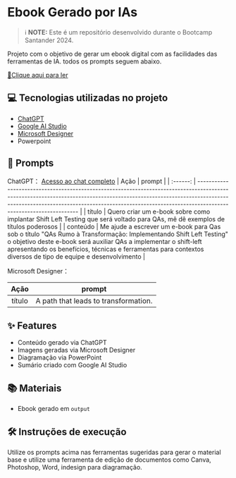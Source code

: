 # Ebook Gerado por IAs


 > ℹ️ **NOTE:** Este é um repositório desenvolvido durante o Bootcamp Santander 2024.

Projeto com o objetivo de gerar um ebook digital com as facilidades das ferramentas de IA. todos os prompts
seguem abaixo.

<a href="https://github.com/Vivianflima/DIO-ebook-AI-prompts/blob/main/outputs/e-book_Shift_Left_Vivian.pdf" title="View PDF now"> 📕Clique aqui para ler</a>

## 💻 Tecnologias utilizadas no projeto

- [ChatGPT](https://chat.openai.com/) 
- [Google AI Studio](https://aistudio.google.com/)
- [Microsoft Designer](https://designer.microsoft.com//)
- Powerpoint

## 🧠 Prompts


ChatGPT：
[Acesso ao chat completo](https://chat.openai.com/share/fbaa413e-00ca-4cf3-a83c-0a677a4b630b)
|   Ação   | prompt                                                                                                                                                                                                                                                                         |
| :------: | ------------------------------------------------------------------------------------------------------------------------------------------------------------------------------------------------------------------------------------------------------------------------------ |
|  título  | Quero criar um e-book sobre como implantar Shift Left Testing que será voltado para QAs, mê dê exemplos de títulos poderosos |
| conteúdo | Me ajude a escrever um e-book para Qas sob o título "QAs Rumo à Transformação: Implementando Shift Left Testing" o objetivo deste e-book será auxiliar QAs a implementar o shift-left apresentando os benefícios, técnicas e ferramentas para contextos diversos de tipo de equipe e desenvolvimento |

Microsoft Designer：

|  Ação  | prompt                                                                                 |
| :----: | -------------------------------------------------------------------------------------- |
| título | A path that leads to transformation.|

## ✨ Features

- Conteúdo gerado via ChatGPT
- Imagens geradas via Microsoft Designer
- Diagramação via PowerPoint
- Sumário criado com Google AI Studio

## 📚 Materiais

- Ebook gerado em `output`

## 🛠️ Instruções de execução

Utilize os prompts acima nas ferramentas sugeridas para gerar o material base e utilize uma ferramenta de edição de documentos como Canva, Photoshop, Word, indesign para diagramação.
